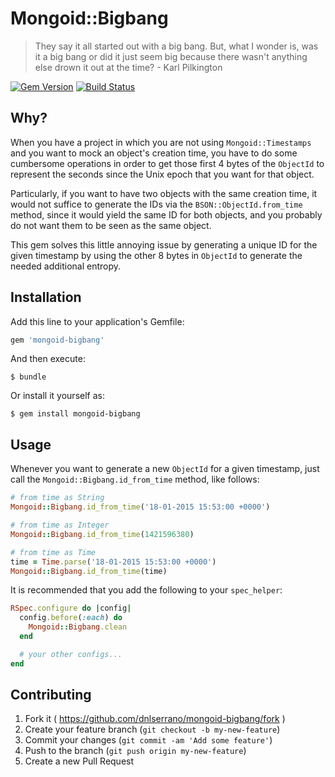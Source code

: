 # Mongoid::Bigbang

> They say it all started out with a big bang. But, what I wonder is, was it a big bang or did it just seem big because there wasn't anything else drown it out at the time? - Karl Pilkington

[![Gem Version](https://badge.fury.io/rb/mongoid-bigbang.svg)](http://badge.fury.io/rb/mongoid-bigbang) [![Build Status](https://travis-ci.org/dnlserrano/mongoid-bigbang.svg?branch=master)](https://travis-ci.org/dnlserrano/mongoid-bigbang)

## Why?

When you have a project in which you are not using `Mongoid::Timestamps` and you want to mock an object's creation time, you have to do some cumbersome operations in order to get those first 4 bytes of the `ObjectId` to represent the seconds since the Unix epoch that you want for that object.

Particularly, if you want to have two objects with the same creation time, it would not suffice to generate the IDs via the `BSON::ObjectId.from_time` method, since it would yield the same ID for both objects, and you probably do not want them to be seen as the same object.

This gem solves this little annoying issue by generating a unique ID for the given timestamp by using the other 8 bytes in `ObjectId` to generate the needed additional entropy.

## Installation

Add this line to your application's Gemfile:

```ruby
gem 'mongoid-bigbang'
```

And then execute:

    $ bundle

Or install it yourself as:

    $ gem install mongoid-bigbang

## Usage

Whenever you want to generate a new `ObjectId` for a given timestamp, just call the `Mongoid::Bigbang.id_from_time` method, like follows:

```ruby
# from time as String
Mongoid::Bigbang.id_from_time('18-01-2015 15:53:00 +0000')

# from time as Integer
Mongoid::Bigbang.id_from_time(1421596380)

# from time as Time
time = Time.parse('18-01-2015 15:53:00 +0000')
Mongoid::Bigbang.id_from_time(time)
```

It is recommended that you add the following to your `spec_helper`:

```ruby
RSpec.configure do |config|
  config.before(:each) do
    Mongoid::Bigbang.clean
  end

  # your other configs...
end
```

## Contributing

1. Fork it ( https://github.com/dnlserrano/mongoid-bigbang/fork )
2. Create your feature branch (`git checkout -b my-new-feature`)
3. Commit your changes (`git commit -am 'Add some feature'`)
4. Push to the branch (`git push origin my-new-feature`)
5. Create a new Pull Request

